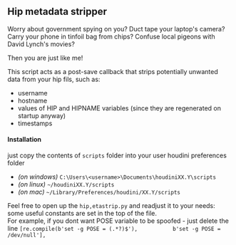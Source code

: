 ## Hip metadata stripper
Worry about government spying on you?
Duct tape your laptop's camera?
Carry your phone in tinfoil bag from chips?
Confuse local pigeons with David Lynch's movies?

Then you are just like me!

This script acts as a post-save callback that strips potentially unwanted data from your hip fils, such as:
* username
* hostname
* values of HIP and HIPNAME variables (since they are regenerated on startup anyway)
* timestamps

#### Installation
just copy the contents of `scripts` folder into your user houdini preferences folder
* *(on windows)* `C:\Users\<username>\Documents\houdiniXX.Y\scripts` 
* *(on linux)* `~/houdiniXX.Y/scripts`
* *(on mac)* `~/Library/Preferences/houdini/XX.Y/scripts`

Feel free to open up the `hip,etastrip.py` and readjust it to your needs: some useful constants are set in the top of the file.  
For example, if you dont want POSE variable to be spoofed -
just delete the line `[re.compile(b'set -g POSE = (.*?)$'),           b'set -g POSE = /dev/null'],`